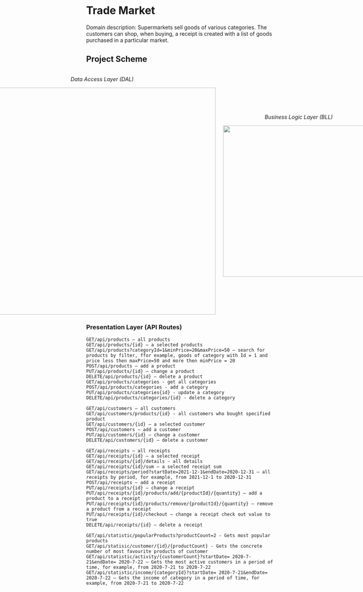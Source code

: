 <h1>Trade Market</h1>

<p>Domain description: Supermarkets sell goods of various categories. The customers can shop, when buying, a receipt is created with a list of goods purchased in a particular market.</p>

<h2>Project Scheme</h2>

<div style="display: flex; justify-content: center; align-items: center; gap: 20px;">
  <div>
    <p style="text-align: center;"><em>Data Access Layer (DAL)</em></p>
    <img src="https://github.com/bohdch/TradeMarket/assets/118467498/aa12e9cd-4db4-47eb-9646-d3a8b9d1296f" width="600">
  </div>
  <div>
     <p style="text-align: center;"><em>Business Logic Layer (BLL)</em></p>
    <img src="https://github.com/bohdch/TradeMarket/assets/118467498/66df39f4-5c7e-4b00-8a5f-9de95462f361" width="400">
  </div>
</div>

<h3>Presentation Layer (API Routes)</h3>

```
GET/api/products – all products
GET/api/products/{id} – a selected products
GET/api/products?categoryId=1&minPrice=20&maxPrice=50 – search for products by filter, ffor example, goods of category with Id = 1 and price less then maxPrice=50 and more then minPrice = 20
POST/api/products – add a product
PUT/api/products/{id} – change a product
DELETE/api/products/{id} – delete a product
GET/api/products/categories - get all categories
POST/api/products/categories - add a category 
PUT/api/products/categories{id} - update a category
DELETE/api/products/categories/{id} - delete a category

GET/api/customers – all customers
GET/api/customers/products/{id} - all customers who bought specified product
GET/api/customers/{id} – a selected customer
POST/api/customers – add a customer
PUT/api/customers/{id} – change a customer
DELETE/api/customers/{id} – delete a customer

GET/api/receipts – all receipts
GET/api/receipts/{id} – a selected receipt
GET/api/receipts/{id}/details - all details 
GET/api/receipts/{id}/sum – a selected receipt sum
GET/api/receipts/period?startDate=2021-12-1&endDate=2020-12-31 – all receipts by period, for example, from 2021-12-1 to 2020-12-31
POST/api/receipts – add a receipt
PUT/api/receipts/{id} – change a receipt
PUT/api/receipts/{id}/products/add/{productId}/{quantity} – add a product to a receipt
PUT/api/receipts/{id}/products/remove/{productId}/{quantity} – remove a product from a receipt
PUT/api/receipts/{id}/checkout – change a receipt check out value to true
DELETE/api/receipts/{id} – delete a receipt

GET/api/statistic/popularProducts?productCount=2 - Gets most popular products
GET/api/statisic/customer/{id}/{productCount} - Gets the concrete number of most favourite products of customer
GET/api/statistic/activity/{customerCount}?startDate= 2020-7-21&endDate= 2020-7-22 – Gets the most active customers in a period of time, for example, from 2020-7-21 to 2020-7-22
GET/api/statistic/income/{categoryId}?startDate= 2020-7-21&endDate= 2020-7-22 – Gets the income of category in a period of time, for example, from 2020-7-21 to 2020-7-22

```

